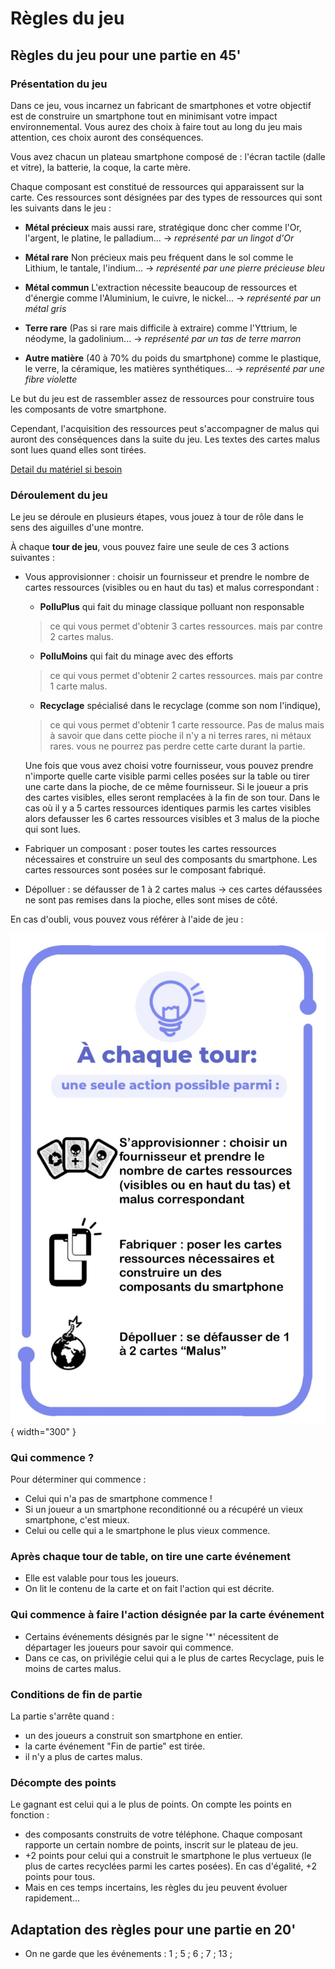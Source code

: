 # Règles du jeu

## Règles du jeu pour une partie en 45'
### Présentation du jeu
Dans ce jeu, vous incarnez un fabricant de smartphones et votre objectif
est de construire un smartphone tout en minimisant votre impact
environnemental. Vous aurez des choix à faire tout au long du jeu mais
attention, ces choix auront des conséquences.

Vous avez chacun un plateau smartphone composé de : l'écran tactile
(dalle et vitre), la batterie, la coque, la carte mère.

Chaque composant est constitué de ressources qui apparaissent sur la
carte. Ces ressources sont désignées par des types de ressources qui sont les
suivants dans le jeu :

-   **Métal précieux** mais aussi rare, stratégique donc cher comme l'Or, l'argent, le platine, le palladium...
    -> *représenté par un lingot d'Or*

-   **Métal rare** Non précieux mais peu fréquent dans le sol comme le Lithium, le tantale, l'indium...
    -> *représenté par une pierre précieuse bleu*

-   **Métal commun** L'extraction nécessite beaucoup de ressources et d'énergie comme l'Aluminium, le cuivre, le nickel...
    -> *représenté par un métal gris*

-   **Terre rare** (Pas si rare mais difficile à extraire) comme l'Yttrium, le néodyme, la gadolinium...
    -> *représenté par un tas de terre marron*

-   **Autre matière** (40 à 70% du poids du smartphone) comme le plastique, le verre, la céramique, les matières synthétiques...
    -> *représenté par une fibre violette*

Le but du jeu est de rassembler assez de ressources pour construire tous les composants de votre smartphone.

Cependant, l'acquisition des ressources peut s'accompagner de malus qui auront des conséquences dans la suite du jeu.
Les textes des cartes malus sont lues quand elles sont tirées.

[Detail du matériel si besoin](./Materiel.md)

### Déroulement du jeu

Le jeu se déroule en plusieurs étapes, vous jouez à tour de rôle dans le sens des aiguilles d'une montre.

À chaque **tour de jeu**, vous pouvez faire une seule de ces 3 actions suivantes :

- Vous approvisionner : choisir un fournisseur et prendre le nombre de cartes ressources (visibles ou en haut du tas) et malus correspondant :

    - **PolluPlus** qui fait du minage classique polluant non responsable
    > ce qui vous permet d'obtenir 3 cartes ressources.
    > mais par contre 2 cartes malus.

    - **PolluMoins** qui fait du minage avec des efforts
    > ce qui vous permet d'obtenir 2 cartes ressources.
    > mais par contre 1 carte malus.

    - **Recyclage** spécialisé dans le recyclage (comme son nom l'indique),
    > ce qui vous permet d'obtenir 1 carte ressource.
    > Pas de malus mais à savoir que dans cette pioche il n'y a ni terres rares, ni métaux
    rares.
    > vous ne pourrez pas perdre cette carte durant la partie.

    Une fois que vous avez choisi votre fournisseur, vous pouvez prendre n'importe quelle carte visible parmi celles posées sur la table ou tirer une carte dans la pioche, de ce même fournisseur. Si le joueur a pris des cartes visibles, elles seront remplacées à la fin de son tour.
    Dans le cas où il y a 5 cartes ressources identiques parmis les cartes visibles alors defausser les 6 cartes ressources visibles et 3 malus de la pioche qui sont lues.

- Fabriquer un composant : poser toutes les cartes ressources nécessaires et construire un seul des composants du smartphone. Les cartes ressources sont posées sur le composant fabriqué.

- Dépolluer : se défausser de 1 à 2 cartes malus -> ces cartes défaussées ne sont pas remises dans la pioche, elles sont mises de côté.

En cas d'oubli, vous pouvez vous référer à l'aide de jeu :

![Recap des règles](img/AideDeJeu.jpeg){ width="300" }

### Qui commence ?

Pour déterminer qui commence :

- Celui qui n'a pas de smartphone commence !
- Si un joueur a un smartphone reconditionné ou a récupéré un vieux smartphone, c'est mieux.
- Celui ou celle qui a le smartphone le plus vieux commence.

### Après chaque tour de table, on tire une carte événement

- Elle est valable pour tous les joueurs.
- On lit le contenu de la carte et on fait l'action qui est décrite.

### Qui commence à faire l'action désignée par la carte événement
- Certains événements désignés par le signe '*' nécessitent de départager les joueurs pour savoir qui commence.
- Dans ce cas, on privilégie celui qui a le plus de cartes Recyclage, puis le moins de cartes malus.

### Conditions de fin de partie 
La partie s'arrête quand :

- un des joueurs a construit son smartphone en entier.
- la carte événement "Fin de partie" est tirée.
- il n'y a plus de cartes malus.

### Décompte des points
Le gagnant est celui qui a le plus de points. On compte les points en fonction :  

- des composants construits de votre téléphone. Chaque composant rapporte un certain nombre de points, inscrit sur le plateau de jeu.
- +2 points pour celui qui a construit le smartphone le plus vertueux (le plus de cartes recyclées parmi les cartes posées). En cas d'égalité, +2 points pour tous.
- Mais en ces temps incertains, les règles du jeu peuvent évoluer rapidement...

## Adaptation des règles pour une partie en 20'                                      
- On ne garde que les événements : 1 ; 5 ; 6 ; 7 ; 13 ;